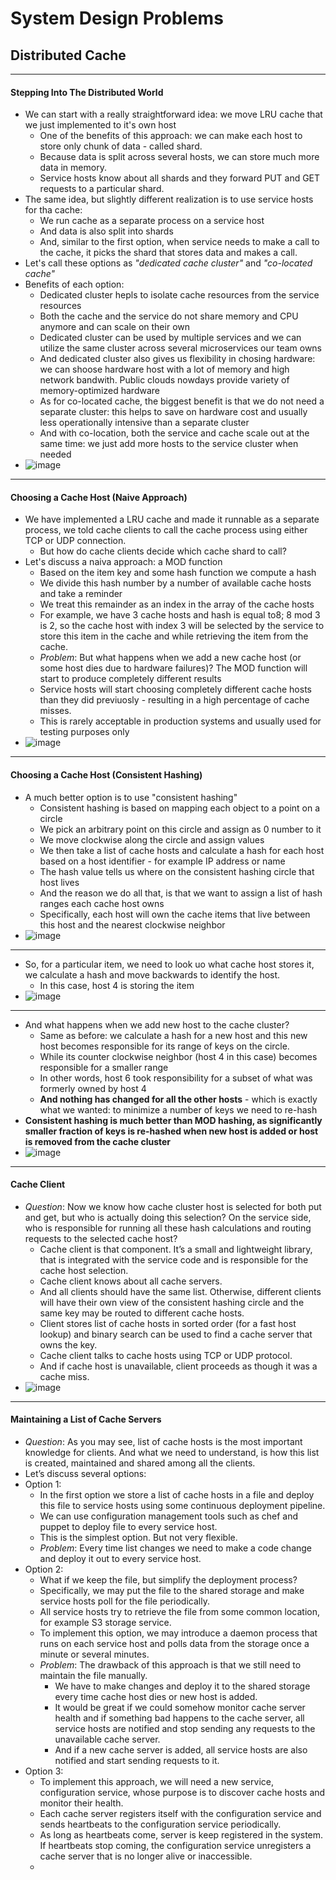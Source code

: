 # System Design Problems

## Distributed Cache
---
#### Stepping Into The Distributed World
- We can start with a really straightforward idea: we move LRU cache that we just implemented to it's own host
  - One of the benefits of this approach: we can make each host to store only chunk of data - called shard. 
  - Because data is split across several hosts, we can store much more data in memory.
  - Service hosts know about all shards and they forward PUT and GET requests to a particular shard.
- The same idea, but slightly different realization is to use service hosts for tha cache:
  - We run cache as a separate process on a service host 
  - And data is also split into shards
  - And, similar to the first option, when service needs to make a call to the cache, it picks the shard that stores data and makes a call.
- Let's call these options as *"dedicated cache cluster"* and *"co-located cache"*
- Benefits of each option:
  - Dedicated cluster hepls to isolate cache resources from the service resources
  - Both the cache and the service do not share memory and CPU anymore and can scale on their own
  - Dedicated cluster can be used by multiple services and we can utilize the same cluster across several microservices our team owns
  - And dedicated cluster also gives us flexibility in chosing hardware: we can shoose hardware host with a lot of memory and high network bandwith. Public clouds nowdays provide variety of memory-optimized hardware
  - As for co-located cache, the biggest benefit is that we do not need a separate cluster: this helps to save on hardware cost and usually less operationally intensive than a separate cluster
  - And with co-location, both the service and cache scale out at the same time: we just add more hosts to the service cluster when needed
- ![image](https://user-images.githubusercontent.com/57194114/201296359-1ac5726b-6de3-4275-a061-0a009b97e0b7.png)
---
#### Choosing a Cache Host (Naive Approach)
- We have implemented a LRU cache and made it runnable as a separate process, we told cache clients to call the cache process using either TCP or UDP connection.
  - But how do cache clients decide which cache shard to call?
- Let's discuss a naiva approach: a MOD function
  - Based on the item key and some hash function we compute a hash
  - We divide this hash number by a number of available cache hosts and take a reminder
  - We treat this remainder as an index in the array of the cache hosts
  - For example, we have 3 cache hosts and hash is equal to8; 8 mod 3 is 2, so the cache host with index 3 will be selected by the service to store this item in the cache and while retrieving the item from the cache.
  - *Problem*: But what happens when we add a new cache host (or some host dies due to hardware failures)? The MOD function will start to produce completely different results
  - Service hosts will start choosing completely different cache hosts than they did previuosly - resulting in a high percentage of cache misses.
  - This is rarely acceptable in production systems and usually used for testing purposes only
- ![image](https://user-images.githubusercontent.com/57194114/201452558-39c20ae4-e816-4d4a-895f-fb07f2fe29eb.png)
---
#### Choosing a Cache Host (Consistent Hashing)
- A much better option is to use "consistent hashing"
  - Consistent hashing is based on mapping each object to a point on a circle
  - We pick an arbitrary point on this circle and assign as 0 number to it
  - We move clockwise along the circle and assign values
  - We then take a list of cache hosts and calculate a hash for each host based on a host identifier - for example IP address or name
  - The hash value tells us where on the consistent hashing circle that host lives
  - And the reason we do all that, is that we want to assign a list of hash ranges each cache host owns
  - Specifically, each host will own the cache items that live between this host and the nearest clockwise neighbor
- ![image](https://user-images.githubusercontent.com/57194114/201453015-905072a4-425b-4ba9-9f96-b0746772b174.png)
---
- So, for a particular item, we need to look uo what cache host stores it, we calculate a hash and move backwards to identify the host.
  - In this case, host 4 is storing the item
- ![image](https://user-images.githubusercontent.com/57194114/201453326-146c4285-5bad-4209-964c-64d5c2afc43b.png)
---
- And what happens when we add new host to the cache cluster?
  - Same as before: we calculate a hash for a new host and this new host becomes responsible for its range of keys on the circle.
  - While its counter clockwise neighbor (host 4 in this case) becomes responsible for a smaller range
  - In other words, host 6 took responsibility for a subset of what was formerly owned by host 4
  - **And nothing has changed for all the other hosts** - which is exactly what we wanted: to minimize a number of keys we need to re-hash
- **Consistent hashing is much better than MOD hashing, as significantly smaller fraction of keys is re-hashed when new host is added or host is removed from the cache cluster**
- ![image](https://user-images.githubusercontent.com/57194114/201453656-554d2c0c-488e-44e0-9938-5e50588eff01.png)
---
#### Cache Client
- *Question*: Now we know how cache cluster host is selected for both put and get, but who is actually doing this selection? On the service side, who is responsible for running all these hash calculations and routing requests to the selected cache host?
  - Cache client is that component. It’s a small and lightweight library, that is integrated with the service code and is responsible for the cache host selection.
  - Cache client knows about all cache servers.
  - And all clients should have the same list. Otherwise, different clients will have their own view of the consistent hashing circle and the same key may be routed to different cache hosts.
  - Client stores list of cache hosts in sorted order (for a fast host lookup) and binary search can be used to find a cache server that owns the key.
  - Cache client talks to cache hosts using TCP or UDP protocol.
  - And if cache host is unavailable, client proceeds as though it was a cache miss.
- ![image](https://user-images.githubusercontent.com/57194114/201478007-dbf98373-0f27-43fb-8ed3-38a535d219a5.png)
---
#### Maintaining a List of Cache Servers
- *Question*: As you may see, list of cache hosts is the most important knowledge for clients. And what we need to understand, is how this list is created, maintained and shared among all the clients.
- Let’s discuss several options:
- Option 1:
  - In the first option we store a list of cache hosts in a file and deploy this file to service
hosts using some continuous deployment pipeline.
  - We can use configuration management tools such as chef and puppet to deploy file to
every service host. 
  - This is the simplest option. But not very flexible.
  - *Problem*: Every time list changes we need to make a code change and deploy it out to every service
host.
- Option 2:
  - What if we keep the file, but simplify the deployment process?
  - Specifically, we may put the file to the shared storage and make service hosts poll for the
file periodically.
  - All service hosts try to retrieve the file from some common location, for example S3
storage service.
  - To implement this option, we may introduce a daemon process that runs on each service
host and polls data from the storage once a minute or several minutes.
  - *Problem*: The drawback of this approach is that we still need to maintain the file manually. 
    - We have to make changes and deploy it to the shared storage every time cache host dies or new host is
added. 
    - It would be great if we could somehow monitor cache server health and if something bad happens to the cache server, all service hosts are notified and stop sending any requests to the unavailable cache server.
    - And if a new cache server is added, all service hosts are also notified and start sending
requests to it.
- Option 3:
  - To implement this approach, we will need a new service, configuration service, whose purpose is to discover cache hosts and monitor their health.
  - Each cache server registers itself with the configuration service and sends heartbeats
to the configuration service periodically.
  - As long as heartbeats come, server is keep registered in the system. If heartbeats stop coming, the configuration service unregisters a cache server that is no longer alive or inaccessible.
  - 
